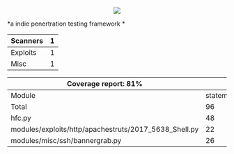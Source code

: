  <p align="center">  
  <img src="http://i.imgur.com/yUXgVLo.png"> 
</p> 
  
*a indie penertration testing framework *  
  
| Scanners | 1 |
|----------|---|
| Exploits | 1 |
| Misc     | 1 |

  
| Coverage report: 81%                                  |            |         |          |          |
|-------------------------------------------------------|------------|---------|----------|----------|
| Module                                                | statements | missing | excluded | coverage |
| Total                                                 | 96         | 18      | 0        | 81%      |
| hfc.py                                                | 48         | 4       | 0        | 92%      |
| modules/exploits/http/apachestruts/2017_5638_Shell.py | 22         | 8       | 0        | 64%      |
| modules/misc/ssh/bannergrab.py                        | 26         | 6       | 0        | 77%      |
